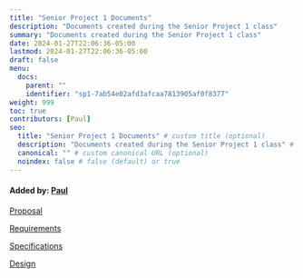 ```yaml
---
title: "Senior Project 1 Documents"
description: "Documents created during the Senior Project 1 class"
summary: "Documents created during the Senior Project 1 class"
date: 2024-01-27T22:06:36-05:00
lastmod: 2024-01-27T22:06:36-05:00
draft: false
menu:
  docs:
    parent: ""
    identifier: "sp1-7ab54e02afd3afcaa7813905af0f8377"
weight: 999
toc: true
contributors: [Paul]
seo:
  title: "Senior Project 1 Documents" # custom title (optional)
  description: "Documents created during the Senior Project 1 class" # custom description (recommended)
  canonical: "" # custom canonical URL (optional)
  noindex: false # false (default) or true
---
```


#### Added by: [Paul](/contributors/paul/)

[Proposal](/pdfs/DTC_Proposal.pdf)

[Requirements](/pdfs/DTC_Requirements.pdf)

[Specifications](/pdfs/DTC_Specifications.pdf)

[Design](/pdfs/DTC_Design.pdf)
